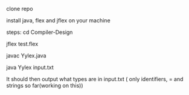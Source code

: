 clone repo

install java, flex and jflex on your machine

steps:
cd Compiler-Design

jflex test.flex

javac Yylex.java

java Yylex input.txt

It should then output what types are in input.txt ( only identifiers, = and strings so far(working on this))
